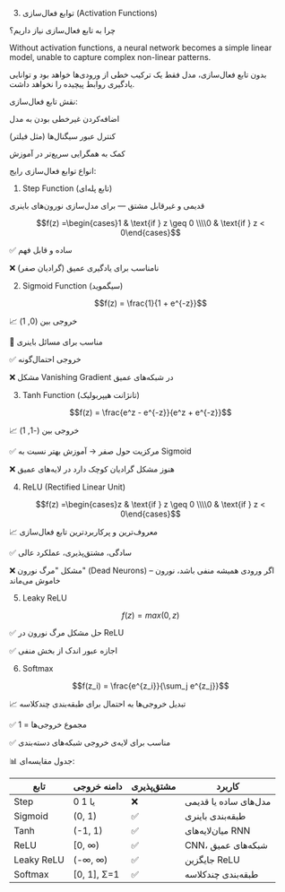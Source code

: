 3. توابع فعال‌سازی (Activation Functions)


 چرا به تابع فعال‌سازی نیاز داریم؟

   Without activation functions, a neural network becomes a simple linear model, unable to capture complex non-linear patterns.
   
  بدون تابع فعال‌سازی، مدل فقط یک ترکیب خطی از ورودی‌ها خواهد بود و توانایی یادگیری روابط پیچیده را نخواهد داشت.

     
 نقش تابع فعال‌سازی:

  اضافه‌کردن غیرخطی بودن به مدل

   کنترل عبور سیگنال‌ها (مثل فیلتر)

   کمک به همگرایی سریع‌تر در آموزش

  انواع توابع فعال‌سازی رایج:

1. Step Function (تابع پله‌ای)

قدیمی و غیرقابل مشتق — برای مدل‌سازی نورون‌های باینری

$$f(z) =\begin{cases}1 & \text{if } z \geq 0 \\\\0 & \text{if } z < 0\end{cases}$$

✅ ساده و قابل فهم

❌ نامناسب برای یادگیری عمیق (گرادیان صفر)

2. Sigmoid Function (سیگموید)

$$f(z) = \frac{1}{1 + e^{-z}}$$

📈 خروجی بین (0, 1)

🧠 مناسب برای مسائل باینری

✅ خروجی احتمال‌گونه

❌ مشکل Vanishing Gradient در شبکه‌های عمیق

3. Tanh Function (تانژانت هیپربولیک)

$$f(z) = \frac{e^z - e^{-z}}{e^z + e^{-z}}$$

📈 خروجی بین (-1, 1)

✅ مرکزیت حول صفر → آموزش بهتر نسبت به Sigmoid

❌ هنوز مشکل گرادیان کوچک دارد در لایه‌های عمیق

4. ReLU (Rectified Linear Unit)

$$f(z) =\begin{cases}z & \text{if } z \geq 0 \\\\0 & \text{if } z < 0\end{cases}$$

📈 معروف‌ترین و پرکاربردترین تابع فعال‌سازی

✅ سادگی، مشتق‌پذیری، عملکرد عالی

❌ مشکل "مرگ نورون" (Dead Neurons) – اگر ورودی همیشه منفی باشد، نورون خاموش می‌ماند

5. Leaky ReLU

$$f(z)=max(0,z)$$

✅ حل مشکل مرگ نورون در ReLU

✅ اجازه عبور اندک از بخش منفی

6. Softmax

$$f(z_i) = \frac{e^{z_i}}{\sum_j e^{z_j}}$$


📈 تبدیل خروجی‌ها به احتمال برای طبقه‌بندی چند‌کلاسه

✅ مجموع خروجی‌ها = 1

✅ مناسب برای لایه‌ی خروجی شبکه‌های دسته‌بندی

📊 جدول مقایسه‌ای:


| تابع       | دامنه خروجی  | مشتق‌پذیری | کاربرد                |
| ---------- | ------------ | ---------- | --------------------- |
| Step       | 0 یا 1       | ❌          | مدل‌های ساده یا قدیمی |
| Sigmoid    | (0, 1)       | ✅          | طبقه‌بندی باینری      |
| Tanh       | (-1, 1)      | ✅          | میان‌لایه‌های RNN     |
| ReLU       | \[0, ∞)      | ✅          | CNN، شبکه‌های عمیق    |
| Leaky ReLU | (-∞, ∞)      | ✅          | جایگزین ReLU          |
| Softmax    | \[0, 1], Σ=1 | ✅          | طبقه‌بندی چندکلاسه    |


